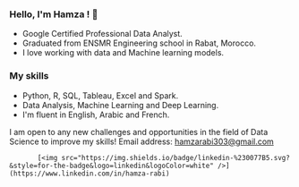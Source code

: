 
### Hello, I'm Hamza ! 👋
   * Google Certified Professional Data Analyst.
   * Graduated from ENSMR Engineering school in Rabat, Morocco. 
   * I love working with data and Machine learning models. 
 ### My skills 
   * Python, R, SQL, Tableau, Excel and Spark. 
   * Data Analysis, Machine Learning and Deep Learning. 
   * I'm fluent in English, Arabic and French. 
   
  I am open to any new challenges and opportunities in the field of Data Science to improve my skills!
           Email address: hamzarabi303@gmail.com
       
           [<img src="https://img.shields.io/badge/linkedin-%230077B5.svg?&style=for-the-badge&logo=linkedin&logoColor=white" />](https://www.linkedin.com/in/hamza-rabi)  
<br />

